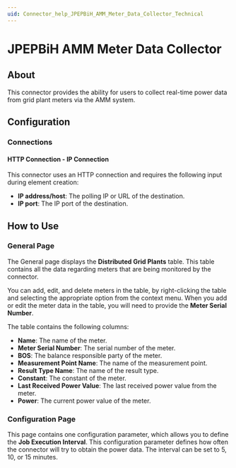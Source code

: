 ```yaml
---
uid: Connector_help_JPEPBiH_AMM_Meter_Data_Collector_Technical
---
```


# JPEPBiH AMM Meter Data Collector

## About

This connector provides the ability for users to collect real-time power data from grid plant meters via the AMM system.

## Configuration

### Connections

#### HTTP Connection - IP Connection

This connector uses an HTTP connection and requires the following input during element creation:

- **IP address/host**: The polling IP or URL of the destination.
- **IP port**: The IP port of the destination.

## How to Use

### General Page

The General page displays the **Distributed Grid Plants** table. This table contains all the data regarding meters that are being monitored by the connector.

You can add, edit, and delete meters in the table, by right-clicking the table and selecting the appropriate option from the context menu. When you add or edit the meter data in the table, you will need to provide the **Meter Serial Number**.

The table contains the following columns:

- **Name**: The name of the meter.
- **Meter Serial Number**: The serial number of the meter.
- **BOS**: The balance responsible party of the meter.
- **Measurement Point Name**: The name of the measurement point.
- **Result Type Name**: The name of the result type.
- **Constant**: The constant of the meter.
- **Last Received Power Value**: The last received power value from the meter.
- **Power**: The current power value of the meter.

### Configuration Page

This page contains one configuration parameter, which allows you to define the **Job Execution Interval**. This configuration parameter defines how often the connector will try to obtain the power data. The interval can be set to 5, 10, or 15 minutes.
